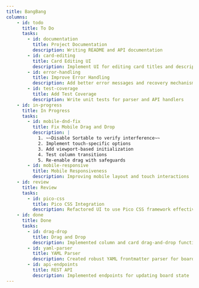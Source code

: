 ```yaml
---
title: BangBang
columns:
    - id: todo
      title: To Do
      tasks:
        - id: documentation
          title: Project Documentation
          description: Writing README and API documentation
        - id: card-editing
          title: Card Editing UI
          description: Implement UI for editing card titles and descriptions
        - id: error-handling
          title: Improve Error Handling
          description: Add better error messages and recovery mechanisms
        - id: test-coverage
          title: Add Test Coverage
          description: Write unit tests for parser and API handlers
    - id: in-progress
      title: In Progress
      tasks:
        - id: mobile-dnd-fix
          title: Fix Mobile Drag and Drop
          description: |
            1. ~~Disable Sortable to verify interference~~
            2. Implement touch-specific options
            3. Add viewport-based initialization
            4. Test column transitions
            5. Re-enable drag with safeguards
        - id: mobile-responsive
          title: Mobile Responsiveness
          description: Improving mobile layout and touch interactions
    - id: review
      title: Review
      tasks:
        - id: pico-css
          title: Pico CSS Integration
          description: Refactored UI to use Pico CSS framework effectively
    - id: done
      title: Done
      tasks:
        - id: drag-drop
          title: Drag and Drop
          description: Implemented column and card drag-and-drop functionality
        - id: yaml-parser
          title: YAML Parser
          description: Created robust YAML frontmatter parser for board.md
        - id: api-endpoints
          title: REST API
          description: Implemented endpoints for updating board state
---
```

